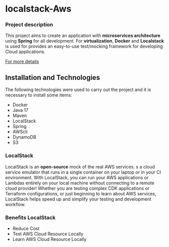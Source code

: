 # localstack-Aws

### **Project description**
This project aims to create an application with **microservices architecture** using **Spring** for all development. For **virtualization**, **Docker** and **Localstack** is used for provides an easy-to-use test/mocking framework for developing Cloud applications.

[For more details
](https://dev.to/lucasnscr/how-to-using-localstack-for-reduced-cost-to-the-cloud-5f66)


## **Installation and  Technologies**

The following technologies were used to carry out the project and it is necessary to install some items:

- Docker
- Java 17
- Maven
- LocalStack
- Spring
- AWScli
- DynamoDB
- S3

### **LocalStack**

LocalStack is an **open-source** mock of the real AWS services. s a cloud service emulator that runs in a single container on your laptop or in your CI environment. With LocalStack, you can run your AWS applications or Lambdas entirely on your local machine without connecting to a remote cloud provider! Whether you are testing complex CDK applications or Terraform configurations, or just beginning to learn about AWS services, LocalStack helps speed up and simplify your testing and development workflow.

### **Benefits LocalStack**

- Reduce Cost
- Test AWS Cloud Resource Locally
- Learn AWS Cloud Resource Locally
